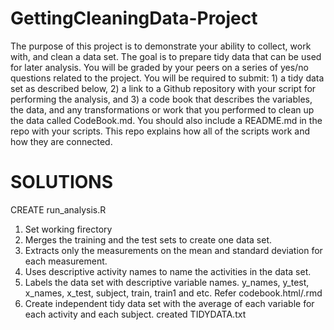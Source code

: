 # GettingCleaningData-Project

The purpose of this project is to demonstrate your ability to collect, work with, and clean a data set. The goal is to prepare tidy data that can be used for later analysis. You will be graded by your peers on a series of yes/no questions related to the project. You will be required to submit: 1) a tidy data set as described below, 2) a link to a Github repository with your script for performing the analysis, and 3) a code book that describes the variables, the data, and any transformations or work that you performed to clean up the data called CodeBook.md. You should also include a README.md in the repo with your scripts. This repo explains how all of the scripts work and how they are connected.  


SOLUTIONS
=========

 CREATE run_analysis.R 
 
1. Set working firectory
2. Merges the training and the test sets to create one data set.
3. Extracts only the measurements on the mean and standard deviation for each measurement. 
4. Uses descriptive activity names to name the activities in the data set.
5. Labels the data set with descriptive variable names. y_names, y_test, x_names, x_test, subject, train, train1 and etc. Refer codebook.html/.rmd
6. Create independent tidy data set with the average of each variable for each activity and each subject. created TIDYDATA.txt




